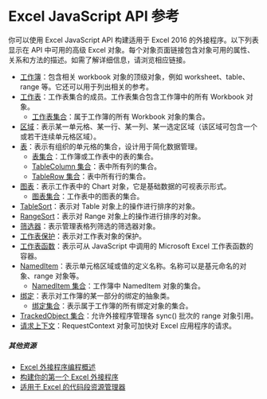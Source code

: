 # <a name="excel-javascript-api-reference"></a>Excel JavaScript API 参考

你可以使用 Excel JavaScript API 构建适用于 Excel 2016 的外接程序。以下列表显示在 API 中可用的高级 Excel 对象。每个对象页面链接包含对象可用的属性、关系和方法的描述。如需了解详细信息，请浏览相应链接。

* [工作簿](../../reference/excel/workbook.md)：包含相关 workbook 对象的顶级对象，例如 worksheet、table、range 等。它还可以用于列出相关的参考。
* [工作表](../../reference/excel/worksheet.md)：工作表集合的成员。工作表集合包含工作簿中的所有 Workbook 对象。
    * [工作表集合](../../reference/excel/worksheetcollection.md)：属于工作簿的所有 Workbook 对象的集合。
* [区域](../../reference/excel/range.md)：表示某一单元格、某一行、某一列、某一选定区域（该区域可包含一个或若干连续单元格区域）。
* [表](../../reference/excel/table.md)：表示有组织的单元格的集合，设计用于简化数据管理。
    * [表集合](../../reference/excel/tablecollection.md)：工作簿或工作表中的表的集合。
    * [TableColumn 集合](../../reference/excel/tablecolumncollection.md)：表中所有列的集合。
    * [TableRow 集合](../../reference/excel/tablerowcollection.md)：表中所有行的集合。
* [图表](../../reference/excel/chart.md)：表示工作表中的 Chart 对象，它是基础数据的可视表示形式。
    * [图表集合](../../reference/excel/chartcollection.md)：工作表中的图表的集合。
* [TableSort](../../reference/excel/tablesort.md)：表示对 Table 对象上的操作进行排序的对象。
* [RangeSort](../../reference/excel/rangesort.md)：表示对 Range 对象上的操作进行排序的对象。
* [筛选器](../../reference/excel/filter.md)：表示管理表格列筛选的筛选器对象。
* [工作表保护](../../reference/excel/worksheetprotection.md)：表示对工作表对象的保护。
* [工作表函数](../../reference/excel/functions.md)：表示可从 JavaScript 中调用的 Microsoft Excel 工作表函数的容器。
* [NamedItem](../../reference/excel/nameditem.md)：表示单元格区域或值的定义名称。名称可以是基元命名的对象、range 对象等。
    * [NamedItem 集合](../../reference/excel/nameditemcollection.md)：工作簿中 NamedItem 对象的集合。
* [绑定](../../reference/excel/binding.md)：表示对工作簿的某一部分的绑定的抽象类。
    * [绑定集合](../../reference/excel/bindingcollection.md)：表示属于工作簿的所有绑定对象的集合。
* [TrackedObject 集合](../../reference/excel/trackedobjectscollection.md)：允许外接程序管理各 sync() 批次的 range 对象引用。
* [请求上下文](../../reference/excel/requestcontext.md)：RequestContext 对象可加快对 Excel 应用程序的请求。


##### <a name="additional-resources"></a>其他资源

*  [Excel 外接程序编程概述](excel-add-ins-javascript-programming-overview.md)
*  [构建你的第一个 Excel 外接程序](build-your-first-excel-add-in.md)
*  [适用于 Excel 的代码段资源管理器](http://officesnippetexplorer.azurewebsites.net/#/snippets/excel)

